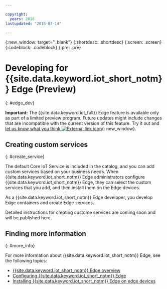 ```yaml
---

copyright:
  years: 2018
lastupdated: "2018-03-14"

---
```


{:new_window: target="\_blank"}
{:shortdesc: .shortdesc}
{:screen: .screen}
{:codeblock: .codeblock}
{:pre: .pre}


# Developing for {{site.data.keyword.iot_short_notm}} Edge (Preview)
{: #edge_dev}

**Important:** The {{site.data.keyword.iot_full}} Edge feature is available only as part of a limited preview program. Future updates might include changes that are incompatible with the current version of this feature. Try it out and [let us know what you think ![External link icon](../../../icons/launch-glyph.svg)](https://developer.ibm.com/answers/smart-spaces/17/internet-of-things.html){: new_window}.

## Creating custom services
{: #create_service}

The default Core IoT Service is included in the catalog, and you can add custom services based on your business needs.
When {{site.data.keyword.iot_short_notm}} Edge administrators configure {{site.data.keyword.iot_short_notm}} Edge, they can select the custom services that you add, and then install them on the Edge devices.

As a {{site.data.keyword.iot_short_notm}} Edge developer, you develop Edge containers and create Edge services.

Detailed instructions for creating custome services are coming soon and will be published here.

## Finding more information
{: #more_info}

For more information about {{site.data.keyword.iot_short_notm}} Edge, see the following topics:
- [{{site.data.keyword.iot_short_notm}} Edge overview](WIoTP_edge.html#edge_overview)
- [Configuring {{site.data.keyword.iot_short_notm}} Edge](WIoTP_edge_configure.html#edge_configure)
- [Installing {{site.data.keyword.iot_short_notm}} Edge on edge devices](WIoTP_edge_install.html#edge_install_device)
